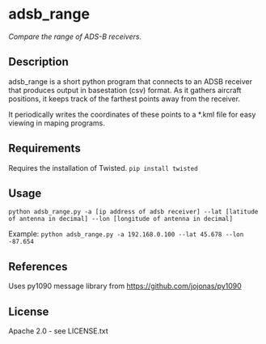 # adsb_range
*Compare the range of ADS-B receivers.*

## Description
adsb_range is a short python program that connects to an ADSB receiver that produces output in basestation (csv) format. As it gathers aircraft positions, it keeps track of the farthest points away from the receiver.

It periodically writes the coordinates of these points to a *.kml file for easy viewing in maping programs.

## Requirements
Requires the installation of Twisted. `pip install twisted`

## Usage

`python adsb_range.py -a [ip address of adsb receiver] --lat [latitude of antenna in decimal] --lon [longitude of antenna in decimal]`

Example:
`python adsb_range.py -a 192.168.0.100 --lat 45.678 --lon -87.654`

## References
Uses py1090 message library from https://github.com/jojonas/py1090

## License
Apache 2.0 - see LICENSE.txt
